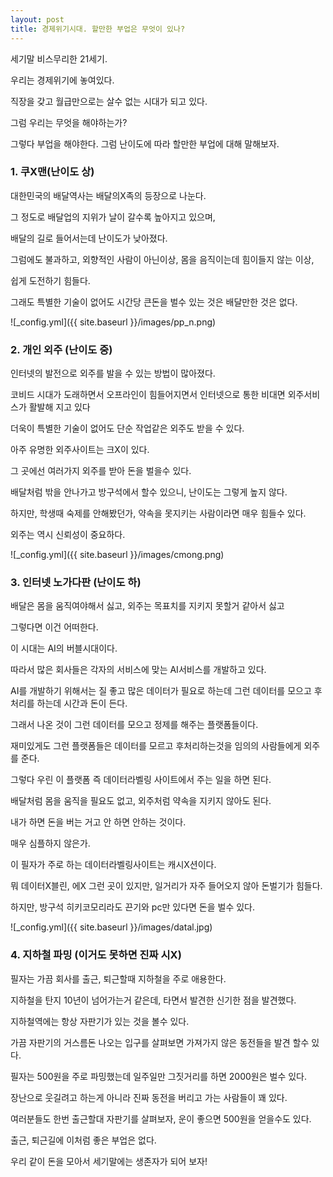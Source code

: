 ```yaml
---
layout: post
title: 경제위기시대. 할만한 부업은 무엇이 있나?  
---
```


세기말 비스무리한 21세기.

우리는 경제위기에 놓여있다.

직장을 갖고 월급만으로는 살수 없는 시대가 되고 있다.

그럼 우리는 무엇을 해야하는가?

그렇다 부업을 해야한다. 그럼 난이도에 따라 할만한 부업에 대해 말해보자. 

<h3>1. 쿠X맨(난이도 상)</h3>

대한민국의 배달역사는 배달의X족의 등장으로 나눈다.

그 정도로 배달업의 지위가 날이 갈수록 높아지고 있으며,

배달의 길로 들어서는데 난이도가 낮아졌다.

그럼에도 불과하고, 외향적인 사람이 아닌이상, 몸을 음직이는데 힘이들지 않는 이상,

쉽게 도전하기 힘들다.

그래도 특별한 기술이 없어도 시간당 큰돈을 벌수 있는 것은 배달만한 것은 없다.


![_config.yml]({{ site.baseurl }}/images/pp_n.png)



<h3>2. 개인 외주 (난이도 중) </h3>

인터넷의 발전으로 외주를 발을 수 있는 방법이 많아졌다.

코비드 시대가 도래하면서 오프라인이 힘들어지면서 인터넷으로 통한 비대면 외주서비스가 활발해 지고 있다

더욱이 특별한 기술이 없어도 단순 작업같은 외주도 받을 수 있다.

아주 유명한 외주사이트는 크X이 있다.

그 곳에선 여러가지 외주를 받아 돈을 벌을수 있다.

배달처럼 밖을 안나가고 방구석에서 할수 있으니, 난이도는 그렇게 높지 않다.

하지만, 학생때 숙제를 안해봤던가, 약속을 못지키는 사람이라면 매우 힘들수 있다.

외주는 역시 신뢰성이 중요하다.


![_config.yml]({{ site.baseurl }}/images/cmong.png)





<h3>3. 인터넷 노가다판 (난이도 하)</h3>

배달은 몸을 움직여야해서 싫고, 외주는 목표치를 지키지 못할거 같아서 싫고

그렇다면 이건 어떠한다.

이 시대는 AI의 버블시대이다.

따라서 많은 회사들은 각자의 서비스에 맞는 AI서비스를 개발하고 있다.

AI를 개발하기 위해서는 질 좋고 많은 데이터가 필요로 하는데 그런 데이터를 모으고 후처리를 하는데 시간과 돈이 든다.

그래서 나온 것이 그런 데이터를 모으고 정제를 해주는 플랫폼들이다.

재미있게도 그런 플랫폼들은 데이터를 모르고 후처리하는것을 임의의 사람들에게 외주를 준다.

그렇다 우린 이 플랫폼 즉 데이터라벨링 사이트에서 주는 일을 하면 된다. 

배달처럼 몸을 움직을 필요도 없고, 외주처럼 약속을 지키지 않아도 된다.

내가 하면 돈을 버는 거고 안 하면 안하는 것이다. 

매우 심플하지 않은가.

이 필자가 주로 하는 데이터라벨링사이트는 캐시X션이다.

뭐 데이터X블린, 에X 그런 곳이 있지만, 일거리가 자주 들어오지 않아 돈벌기가 힘들다.

하지만, 방구석 히키코모리라도 끈기와 pc만 있다면 돈을 벌수 있다. 


![_config.yml]({{ site.baseurl }}/images/datal.jpg)





<h3>4. 지하철 파밍 (이거도 못하면 진짜 시X)</h3>

필자는 가끔 회사를 출근, 퇴근할때 지하철을 주로 애용한다.

지하철을 탄지 10년이 넘어가는거 같은데, 타면서 발견한 신기한 점을 발견했다.

지하철역에는 항상 자판기가 있는 것을 볼수 있다.

가끔 자판기의 거스름돈 나오는 입구를 살펴보면 가져가지 않은 동전들을 발견 할수 있다.

필자는 500원을 주로 파밍했는데 일주일만 그짓거리를 하면 2000원은 벌수 있다.

장난으로 웃길려고 하는게 아니라 진짜 동전을 버리고 가는 사람들이 꽤 있다.

여러분들도 한번 출근할대 자판기를 살펴보자, 운이 좋으면 500원을 얻을수도 있다.

출근, 퇴근길에 이처럼 좋은 부업은 없다.

우리 같이 돈을 모아서 세기말에는 생존자가 되어 보자!
